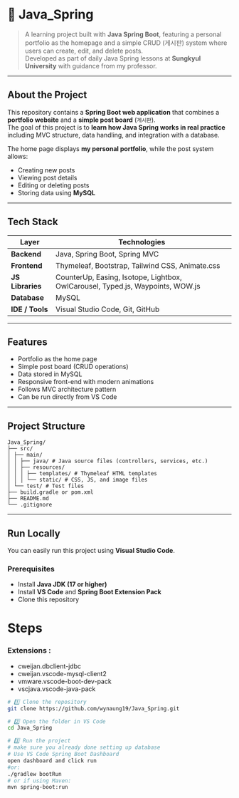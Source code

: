 # 🌱 Java_Spring

> A learning project built with **Java Spring Boot**, featuring a personal portfolio as the homepage and a simple CRUD (게시판) system where users can create, edit, and delete posts.  
> Developed as part of daily Java Spring lessons at **Sungkyul University** with guidance from my professor.

---

## About the Project

This repository contains a **Spring Boot web application** that combines a **portfolio website** and a **simple post board** (`게시판`).  
The goal of this project is to **learn how Java Spring works in real practice** including MVC structure, data handling, and integration with a database.

The home page displays **my personal portfolio**, while the post system allows:

- Creating new posts
- Viewing post details
- Editing or deleting posts
- Storing data using **MySQL**

---

## Tech Stack

| Layer            | Technologies                                                                   |
| ---------------- | ------------------------------------------------------------------------------ |
| **Backend**      | Java, Spring Boot, Spring MVC                                                  |
| **Frontend**     | Thymeleaf, Bootstrap, Tailwind CSS, Animate.css                                |
| **JS Libraries** | CounterUp, Easing, Isotope, Lightbox, OwlCarousel, Typed.js, Waypoints, WOW.js |
| **Database**     | MySQL                                                                          |
| **IDE / Tools**  | Visual Studio Code, Git, GitHub                                                |

---

## Features

- Portfolio as the home page
- Simple post board (CRUD operations)
- Data stored in MySQL
- Responsive front-end with modern animations
- Follows MVC architecture pattern
- Can be run directly from VS Code

---

## Project Structure

```
Java_Spring/
├── src/
│ ├── main/
│ │ ├── java/ # Java source files (controllers, services, etc.)
│ │ ├── resources/
│ │ │ ├── templates/ # Thymeleaf HTML templates
│ │ │ └── static/ # CSS, JS, and image files
│ └── test/ # Test files
├── build.gradle or pom.xml
├── README.md
└── .gitignore
```

---

## Run Locally

You can easily run this project using **Visual Studio Code**.

### Prerequisites

- Install **Java JDK (17 or higher)**
- Install **VS Code** and **Spring Boot Extension Pack**
- Clone this repository

# Steps

### Extensions :

- cweijan.dbclient-jdbc
- cweijan.vscode-mysql-client2
- vmware.vscode-boot-dev-pack
- vscjava.vscode-java-pack

```bash
# 1️⃣ Clone the repository
git clone https://github.com/wynaung19/Java_Spring.git

# 2️⃣ Open the folder in VS Code
cd Java_Spring

# 3️⃣ Run the project
# make sure you already done setting up database
# Use VS Code Spring Boot Dashboard
open dashboard and click run
#or:
./gradlew bootRun
# or if using Maven:
mvn spring-boot:run
```
